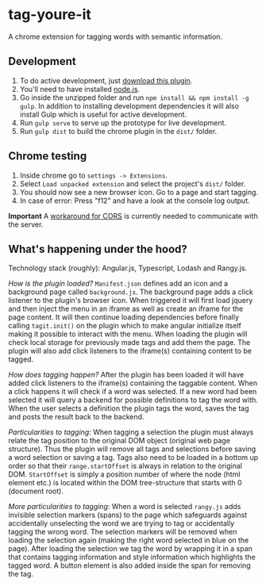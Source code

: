 # tag-youre-it
A chrome extension for tagging words with semantic information.

## Development

1. To do active development, just [download this plugin](https://github.com/nilsnh/tag-youre-it/archive/master.zip).
2. You'll need to have installed [node.js](https://nodejs.org/en/).
3. Go inside the unzipped folder and run `npm install && npm install -g gulp`. In addition to installing development dependencies it will also install Gulp which is useful for active development.
4. Run `gulp serve` to serve up the prototype for live development.
5. Run `gulp dist` to build the chrome plugin in the `dist/` folder.

## Chrome testing

1. Inside chrome go to `settings -> Extensions`.
2. Select `Load unpacked extension` and select the project's `dist/` folder.
3. You should now see a new browser icon. Go to a page and start tagging.
4. In case of error: Press "f12" and have a look at the console log output.

**Important** A [workaround for CORS](https://chrome.google.com/webstore/detail/allow-control-allow-origi/nlfbmbojpeacfghkpbjhddihlkkiljbi?utm_source=chrome-app-launcher-info-dialog) is currently needed to communicate with the server.

## What's happening under the hood?

Technology stack (roughly): Angular.js, Typescript, Lodash and Rangy.js.

*How is the plugin loaded?* `Manifest.json` defines add an icon and a background page called `background.js`. The background page adds a click listener to the plugin's browser icon. When triggered it will first load jquery and then inject the menu in an iframe as well as create an iframe for the page content. It will then continue loading dependencies before finally calling `tagit.init()` on the plugin which to make angular initialize itself making it possible to interact with the menu. When loading the plugin will check local storage for previously made tags and add them the page. The plugin will also add click listeners to the iframe(s) containing content to be tagged. 

*How does tagging happen?* After the plugin has been loaded it will have added click listeners to the iframe(s) containing the taggable content. When a click happens it will check if a word was selected. If a new word had been selected it will query a backend for possible definitions to tag the word with. When the user selects a definition the plugin tags the word, saves the tag and posts the result back to the backend. 

*Particularities to tagging:* When tagging a selection the plugin must always relate the tag position to the original DOM object (original web page structure). Thus the plugin will remove all tags and selections before saving a word selection or saving a tag. Tags also need to be loaded in a bottom up order so that their `range.startOffset` is always in relation to the original DOM. `StartOffset` is simply a position number of where the node (html element etc.) is located within the DOM tree-structure that starts with 0 (document root). 

*More particularities to tagging:* When a word is selected `rangy.js` adds invisible selection markers (spans) to the page which safeguards against accidentally unselecting the word we are trying to tag or accidentally tagging the wrong word. The selection markers will be removed when loading the selection again (making the right word selected in blue on the page). After loading the selection we tag the word by wrapping it in a span that contains tagging information and style information which highlights the tagged word. A button element is also added inside the span for removing the tag. 
